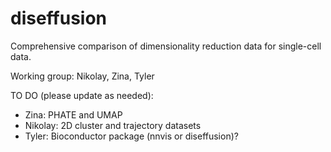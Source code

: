 # diseffusion

Comprehensive comparison of dimensionality reduction data for single-cell data.

Working group: Nikolay, Zina, Tyler

TO DO (please update as needed):
- Zina: PHATE and UMAP
- Nikolay: 2D cluster and trajectory datasets
- Tyler: Bioconductor package (nnvis or diseffusion)?


